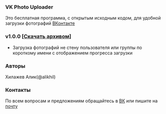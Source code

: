 ### VK Photo Uploader
Это бесплатная программа, с открытым исходным кодом, для удобной загрузки фотографий [ВКонтакте](vk.com)

### v1.0.0 [[Скачать архивом](https://www.dropbox.com/s/w6g8tf4cbym8u6g/Release.rar?dl=1)]
* Загрузка фотографий не стену пользователя или группы по короткому имени с отображением прогресса загрузки

### Авторы
Хилажев Алик(@alikhil)

### Контакты
По всем вопросам и предложениям обращайтесь в [ВК](https://vk.com/alikhil) или пишите на [почту](mailto:alikhil@mail.ru)
